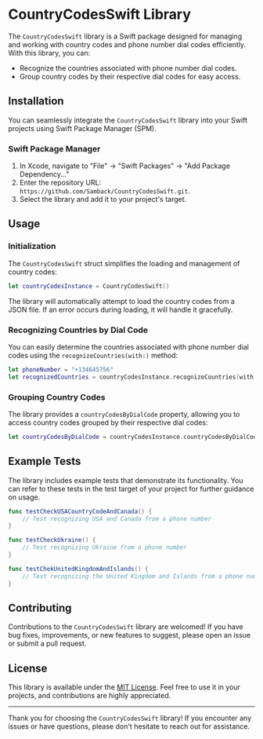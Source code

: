 # CountryCodesSwift Library

The `CountryCodesSwift` library is a Swift package designed for managing and working with country codes and phone number dial codes efficiently. With this library, you can:

- Recognize the countries associated with phone number dial codes.
- Group country codes by their respective dial codes for easy access.

## Installation

You can seamlessly integrate the `CountryCodesSwift` library into your Swift projects using Swift Package Manager (SPM).

### Swift Package Manager

1. In Xcode, navigate to "File" -> "Swift Packages" -> "Add Package Dependency..."
2. Enter the repository URL: `https://github.com/Samback/CountryCodesSwift.git`.
3. Select the library and add it to your project's target.

## Usage

### Initialization

The `CountryCodesSwift` struct simplifies the loading and management of country codes:

```swift
let countryCodesInstance = CountryCodesSwift()
```

The library will automatically attempt to load the country codes from a JSON file. If an error occurs during loading, it will handle it gracefully.

### Recognizing Countries by Dial Code

You can easily determine the countries associated with phone number dial codes using the `recognizeCountries(with:)` method:

```swift
let phoneNumber = "+134645756"
let recognizedCountries = countryCodesInstance.recognizeCountries(with: phoneNumber)
```

### Grouping Country Codes

The library provides a `countryCodesByDialCode` property, allowing you to access country codes grouped by their respective dial codes:

```swift
let countryCodesByDialCode = countryCodesInstance.countryCodesByDialCode
```

## Example Tests

The library includes example tests that demonstrate its functionality. You can refer to these tests in the test target of your project for further guidance on usage.

```swift
func testCheckUSACountryCodeAndCanada() {
    // Test recognizing USA and Canada from a phone number
}

func testCheckUkraine() {
    // Test recognizing Ukraine from a phone number
}

func testChekUnitedKingdomAndIslands() {
    // Test recognizing the United Kingdom and Islands from a phone number
}
```

## Contributing

Contributions to the `CountryCodesSwift` library are welcomed! If you have bug fixes, improvements, or new features to suggest, please open an issue or submit a pull request.

## License

This library is available under the [MIT License](LICENSE.md). Feel free to use it in your projects, and contributions are highly appreciated.

---

Thank you for choosing the `CountryCodesSwift` library! If you encounter any issues or have questions, please don't hesitate to reach out for assistance.
